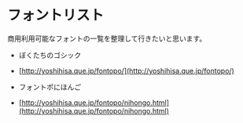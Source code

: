 # フォントリスト

商用利用可能なフォントの一覧を整理して行きたいと思います。

* ぼくたちのゴシック
 + [http://yoshihisa.que.jp/fontopo/](http://yoshihisa.que.jp/fontopo/)

* フォントポにほんご
 + [http://yoshihisa.que.jp/fontopo/nihongo.html](http://yoshihisa.que.jp/fontopo/nihongo.html)
 		